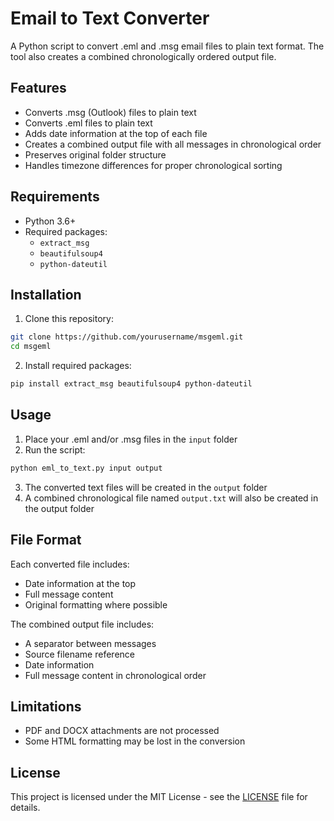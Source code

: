 # Email to Text Converter

A Python script to convert .eml and .msg email files to plain text format. The tool also creates a combined chronologically ordered output file.

## Features

- Converts .msg (Outlook) files to plain text
- Converts .eml files to plain text
- Adds date information at the top of each file
- Creates a combined output file with all messages in chronological order
- Preserves original folder structure
- Handles timezone differences for proper chronological sorting

## Requirements

- Python 3.6+
- Required packages:
  - `extract_msg`
  - `beautifulsoup4`
  - `python-dateutil`

## Installation

1. Clone this repository:
```bash
git clone https://github.com/yourusername/msgeml.git
cd msgeml
```

2. Install required packages:
```bash
pip install extract_msg beautifulsoup4 python-dateutil
```

## Usage

1. Place your .eml and/or .msg files in the `input` folder
2. Run the script:
```bash
python eml_to_text.py input output
```
3. The converted text files will be created in the `output` folder
4. A combined chronological file named `output.txt` will also be created in the output folder

## File Format

Each converted file includes:
- Date information at the top
- Full message content
- Original formatting where possible

The combined output file includes:
- A separator between messages
- Source filename reference
- Date information
- Full message content in chronological order

## Limitations

- PDF and DOCX attachments are not processed
- Some HTML formatting may be lost in the conversion

## License

This project is licensed under the MIT License - see the [LICENSE](LICENSE) file for details.